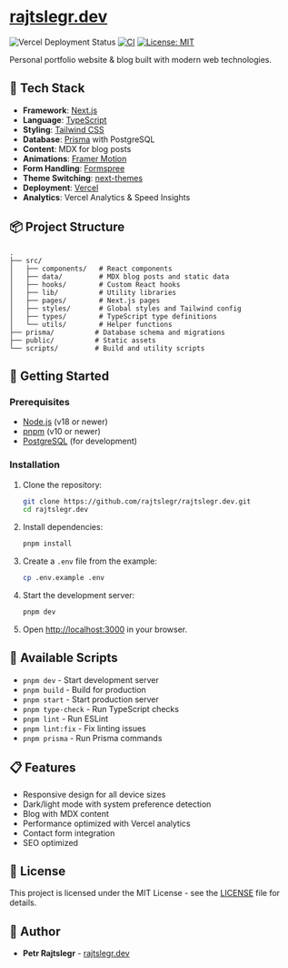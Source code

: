 # [rajtslegr.dev](https://rajtslegr.dev/)

![Vercel Deployment Status](https://therealsujitk-vercel-badge.vercel.app/?app=rajtslegr-com-git-main-rajcep)
[![CI](https://github.com/rajtslegr/rajtslegr.dev/actions/workflows/CI.yml/badge.svg)](https://github.com/rajtslegr/rajtslegr.dev/actions/workflows/CI.yml)
[![License: MIT](https://img.shields.io/badge/License-MIT-blue.svg)](https://opensource.org/licenses/MIT)

Personal portfolio website & blog built with modern web technologies.

## 🚀 Tech Stack

- **Framework**: [Next.js](https://nextjs.org/)
- **Language**: [TypeScript](https://www.typescriptlang.org/)
- **Styling**: [Tailwind CSS](https://tailwindcss.com/)
- **Database**: [Prisma](https://www.prisma.io/) with PostgreSQL
- **Content**: MDX for blog posts
- **Animations**: [Framer Motion](https://www.framer.com/motion/)
- **Form Handling**: [Formspree](https://formspree.io/)
- **Theme Switching**: [next-themes](https://github.com/pacocoursey/next-themes)
- **Deployment**: [Vercel](https://vercel.com/)
- **Analytics**: Vercel Analytics & Speed Insights

## 📦 Project Structure

```
.
├── src/
│   ├── components/   # React components
│   ├── data/         # MDX blog posts and static data
│   ├── hooks/        # Custom React hooks
│   ├── lib/          # Utility libraries
│   ├── pages/        # Next.js pages
│   ├── styles/       # Global styles and Tailwind config
│   ├── types/        # TypeScript type definitions
│   └── utils/        # Helper functions
├── prisma/          # Database schema and migrations
├── public/          # Static assets
└── scripts/         # Build and utility scripts
```

## 🔧 Getting Started

### Prerequisites

- [Node.js](https://nodejs.org/) (v18 or newer)
- [pnpm](https://pnpm.io/) (v10 or newer)
- [PostgreSQL](https://www.postgresql.org/) (for development)

### Installation

1. Clone the repository:

   ```bash
   git clone https://github.com/rajtslegr/rajtslegr.dev.git
   cd rajtslegr.dev
   ```

2. Install dependencies:

   ```bash
   pnpm install
   ```

3. Create a `.env` file from the example:

   ```bash
   cp .env.example .env
   ```

4. Start the development server:

   ```bash
   pnpm dev
   ```

5. Open [http://localhost:3000](http://localhost:3000) in your browser.

## 📝 Available Scripts

- `pnpm dev` - Start development server
- `pnpm build` - Build for production
- `pnpm start` - Start production server
- `pnpm type-check` - Run TypeScript checks
- `pnpm lint` - Run ESLint
- `pnpm lint:fix` - Fix linting issues
- `pnpm prisma` - Run Prisma commands

## 📋 Features

- Responsive design for all device sizes
- Dark/light mode with system preference detection
- Blog with MDX content
- Performance optimized with Vercel analytics
- Contact form integration
- SEO optimized

## 📄 License

This project is licensed under the MIT License - see the [LICENSE](LICENSE) file for details.

## 👤 Author

- **Petr Rajtslegr** - [rajtslegr.dev](https://rajtslegr.dev)
